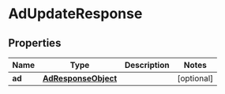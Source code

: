 

# AdUpdateResponse

## Properties

Name | Type | Description | Notes
------------ | ------------- | ------------- | -------------
**ad** | [**AdResponseObject**](AdResponseObject.md) |  |  [optional]



